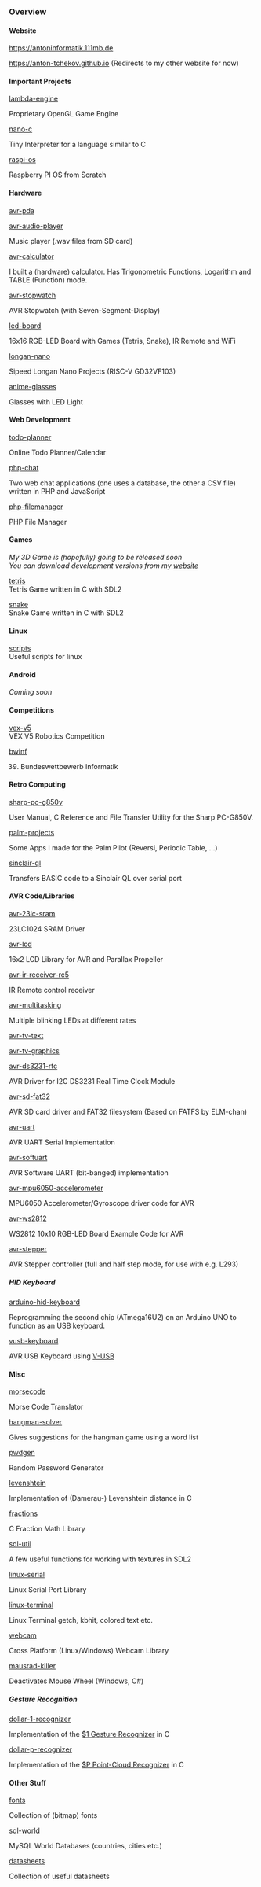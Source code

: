 ### Overview

#### Website

https://antoninformatik.111mb.de

https://anton-tchekov.github.io (Redirects to my other website for now)

#### Important Projects

[lambda-engine](https://github.com/anton-tchekov/lambda-engine)

Proprietary OpenGL Game Engine


[nano-c](https://github.com/anton-tchekov/nano-c)

Tiny Interpreter for a language similar to C


[raspi-os](https://github.com/anton-tchekov/raspi-os)

Raspberry PI OS from Scratch

#### Hardware

[avr-pda](https://github.com/anton-tchekov/avr-pda)


[avr-audio-player](https://github.com/anton-tchekov/avr-audio-player)

Music player (.wav files from SD card)


[avr-calculator](https://github.com/anton-tchekov/avr-calculator)

I built a (hardware) calculator. Has Trigonometric Functions, Logarithm and TABLE (Function) mode.


[avr-stopwatch](https://github.com/anton-tchekov/avr-stopwatch)

AVR Stopwatch (with Seven-Segment-Display)


[led-board](https://github.com/anton-tchekov/led-board)

16x16 RGB-LED Board with Games (Tetris, Snake), IR Remote and WiFi


[longan-nano](https://github.com/anton-tchekov/longan-nano)

Sipeed Longan Nano Projects (RISC-V GD32VF103)


[anime-glasses](https://github.com/anton-tchekov/anime-glasses)

Glasses with LED Light

#### Web Development

[todo-planner](https://github.com/anton-tchekov/todo-planner)

Online Todo Planner/Calendar


[php-chat](https://github.com/anton-tchekov/php-chat)

Two web chat applications (one uses a database, the other a CSV file) written in PHP and JavaScript


[php-filemanager](https://github.com/anton-tchekov/php-filemanager)

PHP File Manager

#### Games

_My 3D Game is (hopefully) going to be released soon_\
_You can download development versions from my [website](https://antoninformatik.111mb.de/gamedev/)_

[tetris](https://github.com/anton-tchekov/tetris)\
Tetris Game written in C with SDL2

[snake](https://github.com/anton-tchekov/snake)\
Snake Game written in C with SDL2

#### Linux

[scripts](https://github.com/anton-tchekov/scripts)\
Useful scripts for linux

#### Android

_Coming soon_

#### Competitions

[vex-v5](https://github.com/anton-tchekov/vex-v5)\
VEX V5 Robotics Competition


[bwinf](https://github.com/anton-tchekov/bwinf)

39. Bundeswettbewerb Informatik

#### Retro Computing

[sharp-pc-g850v](https://github.com/anton-tchekov/sharp-pc-g850v)

User Manual, C Reference and File Transfer Utility for the Sharp PC-G850V.


[palm-projects](https://github.com/anton-tchekov/palm-projects)

Some Apps I made for the Palm Pilot (Reversi, Periodic Table, ...)


[sinclair-ql](https://github.com/anton-tchekov/sinclair-ql)

Transfers BASIC code to a Sinclair QL over serial port

#### AVR Code/Libraries

[avr-23lc-sram](https://github.com/anton-tchekov/avr-23lc-sram)

23LC1024 SRAM Driver


[avr-lcd](https://github.com/anton-tchekov/avr-lcd)

16x2 LCD Library for AVR and Parallax Propeller


[avr-ir-receiver-rc5](https://github.com/anton-tchekov/avr-ir-receiver-rc5)

IR Remote control receiver


[avr-multitasking](https://github.com/anton-tchekov/avr-multitasking)

Multiple blinking LEDs at different rates


[avr-tv-text](https://github.com/anton-tchekov/avr-tv-text)


[avr-tv-graphics](https://github.com/anton-tchekov/avr-tv-graphics)


[avr-ds3231-rtc](https://github.com/anton-tchekov/avr-ds3231-rtc)

AVR Driver for I2C DS3231 Real Time Clock Module


[avr-sd-fat32](https://github.com/anton-tchekov/avr-sd-fat32)

AVR SD card driver and FAT32 filesystem (Based on FATFS by ELM-chan)


[avr-uart](https://github.com/anton-tchekov/avr-uart)

AVR UART Serial Implementation


[avr-softuart](https://github.com/anton-tchekov/avr-softuart)

AVR Software UART (bit-banged) implementation


[avr-mpu6050-accelerometer](https://github.com/anton-tchekov/avr-mpu6050-accelerometer)

MPU6050 Accelerometer/Gyroscope driver code for AVR


[avr-ws2812](https://github.com/anton-tchekov/avr-ws2812)

WS2812 10x10 RGB-LED Board Example Code for AVR


[avr-stepper](https://github.com/anton-tchekov/avr-stepper)

AVR Stepper controller (full and half step mode, for use with e.g. L293)

##### HID Keyboard

[arduino-hid-keyboard](https://github.com/anton-tchekov/arduino-hid-keyboard)

Reprogramming the second chip (ATmega16U2) on an Arduino UNO to function as an USB keyboard.

[vusb-keyboard](https://github.com/anton-tchekov/vusb-keyboard)

AVR USB Keyboard using [V-USB](https://www.obdev.at/products/vusb/)

#### Misc

[morsecode](https://github.com/anton-tchekov/morsecode)

Morse Code Translator


[hangman-solver](https://github.com/anton-tchekov/hangman-solver)

Gives suggestions for the hangman game using a word list


[pwdgen](https://github.com/anton-tchekov/pwdgen)

Random Password Generator


[levenshtein](https://github.com/anton-tchekov/levenshtein)

Implementation of (Damerau-) Levenshtein distance in C


[fractions](https://github.com/anton-tchekov/fractions)

C Fraction Math Library


[sdl-util](https://github.com/anton-tchekov/sdl-util)

A few useful functions for working with textures in SDL2


[linux-serial](https://github.com/anton-tchekov/linux-serial)

Linux Serial Port Library


[linux-terminal](https://github.com/anton-tchekov/linux-terminal)

Linux Terminal getch, kbhit, colored text etc.


[webcam](https://github.com/anton-tchekov/webcam)

Cross Platform (Linux/Windows) Webcam Library


[mausrad-killer](https://github.com/anton-tchekov/mausrad-killer)

Deactivates Mouse Wheel (Windows, C#)

##### Gesture Recognition

[dollar-1-recognizer](https://github.com/anton-tchekov/dollar-1-recognizer)

Implementation of the [$1 Gesture Recognizer](http://depts.washington.edu/acelab/proj/dollar/index.html) in C


[dollar-p-recognizer](https://github.com/anton-tchekov/dollar-p-recognizer)

Implementation of the [$P Point-Cloud Recognizer](http://depts.washington.edu/acelab/proj/dollar/pdollar.html) in C

#### Other Stuff

[fonts](https://github.com/anton-tchekov/fonts)

Collection of (bitmap) fonts


[sql-world](https://github.com/anton-tchekov/sql-world)

MySQL World Databases (countries, cities etc.)


[datasheets](https://link-url-here.org)

Collection of useful datasheets
